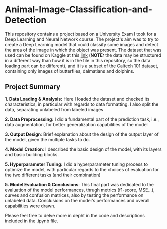 # Animal-Image-Classification-and-Detection
This repository contains a project based on a University Exam I took for a Deep Learning and Neural Network course. The project's aim was to try to create a Deep Learning model that could classify some images and detect the area of the image in which the object was present. The dataset that was used can be found on Kaggle at this [link](https://www.kaggle.com/datasets/maricinnamon/caltech101-butterfly-dalmatian-dolphin/data) (**NOTE:** the data may be structured in a different way than how it is in the file in this repository, so the data loading part can be different), and it is a subset of the Caltech 101 dataset, containing only images of butterflies, dalmatians and dolphins.

## Project Summary
**1. Data Loading & Analysis:** Here I loaded the dataset and checked its characteristics, in particular with regards to data formatting. I also split the data, separating unlabeled from labeled images

**2. Data Preprocessing:** I did a fundamental part of the prediction task, i.e., data augmentation, for better generalization capabilities of the model

**3. Output Design**: Brief explanation about the design of the output layer of the model, given the multiple tasks to do.

**4. Model Creation**: I described the basic design of the model, with its layers and basic building blocks.

**5. Hyperparameter Tuning:** I did a hyperparameter tuning process to optimize the model, with particular regards to the choices of evaluation for the two different tasks (and their combination)

**5. Model Evaluation & Conclusions**: This final part was dedicated to the evaluation of the model performances, thrugh metrics (f1-score, MSE...), curves and confusion matrices, also by testing the performance on unlabeled data. Conclusions on the model's performances and overall capabilities were drawn.

Please feel free to delve more in depht in the code and descriptions included in the .ipynb file.
